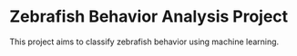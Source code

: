 # Zebrafish Behavior Analysis Project 
 
This project aims to classify zebrafish behavior using machine learning. 
